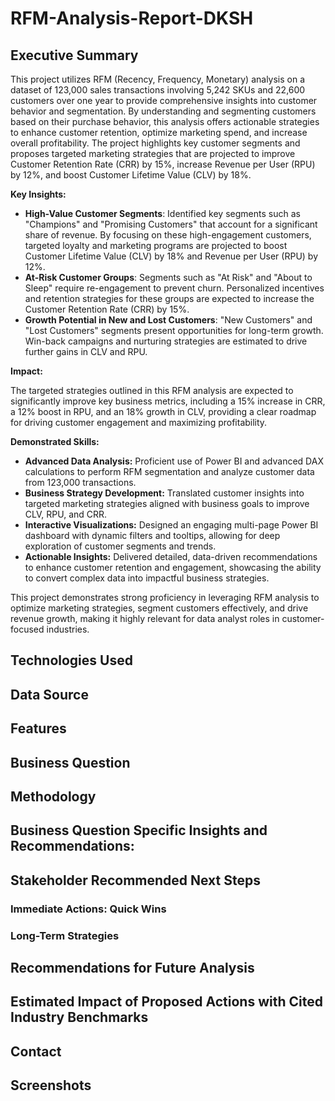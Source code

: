 # RFM-Analysis-Report-DKSH
## Executive Summary
This project utilizes RFM (Recency, Frequency, Monetary) analysis on a dataset of 123,000 sales transactions involving 5,242 SKUs and 22,600 customers over one year to provide comprehensive insights into customer behavior and segmentation. By understanding and segmenting customers based on their purchase behavior, this analysis offers actionable strategies to enhance customer retention, optimize marketing spend, and increase overall profitability. The project highlights key customer segments and proposes targeted marketing strategies that are projected to improve Customer Retention Rate (CRR) by 15%, increase Revenue per User (RPU) by 12%, and boost Customer Lifetime Value (CLV) by 18%.

**Key Insights:**

- **High-Value Customer Segments**: Identified key segments such as "Champions" and "Promising Customers" that account for a significant share of revenue. By focusing on these high-engagement customers, targeted loyalty and marketing programs are projected to boost Customer Lifetime Value (CLV) by 18% and Revenue per User (RPU) by 12%.
- **At-Risk Customer Groups**: Segments such as "At Risk" and "About to Sleep" require re-engagement to prevent churn. Personalized incentives and retention strategies for these groups are expected to increase the Customer Retention Rate (CRR) by 15%.
- **Growth Potential in New and Lost Customers**: "New Customers" and "Lost Customers" segments present opportunities for long-term growth. Win-back campaigns and nurturing strategies are estimated to drive further gains in CLV and RPU.
  
**Impact:**

The targeted strategies outlined in this RFM analysis are expected to significantly improve key business metrics, including a 15% increase in CRR, a 12% boost in RPU, and an 18% growth in CLV, providing a clear roadmap for driving customer engagement and maximizing profitability.

**Demonstrated Skills:**

- **Advanced Data Analysis:** Proficient use of Power BI and advanced DAX calculations to perform RFM segmentation and analyze customer data from 123,000 transactions.
- **Business Strategy Development:** Translated customer insights into targeted marketing strategies aligned with business goals to improve CLV, RPU, and CRR.
- **Interactive Visualizations:** Designed an engaging multi-page Power BI dashboard with dynamic filters and tooltips, allowing for deep exploration of customer segments and trends.
- **Actionable Insights:** Delivered detailed, data-driven recommendations to enhance customer retention and engagement, showcasing the ability to convert complex data into impactful business strategies.

This project demonstrates strong proficiency in leveraging RFM analysis to optimize marketing strategies, segment customers effectively, and drive revenue growth, making it highly relevant for data analyst roles in customer-focused industries.

## Technologies Used
## Data Source
## Features
## Business Question
## Methodology
## Business Question Specific Insights and Recommendations:
## Stakeholder Recommended Next Steps
### Immediate Actions: Quick Wins
### Long-Term Strategies
## Recommendations for Future Analysis
## Estimated Impact of Proposed Actions with Cited Industry Benchmarks
## Contact
## Screenshots
